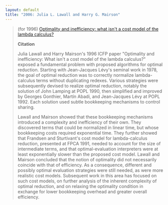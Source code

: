 ```yaml
---
layout: default
title: "2006: Julia L. Lawall and Harry G. Mairson"
---
```

> (for 1996) [Optimality and inefficiency: what isn't a cost model of the lambda calculus?](http://doi.acm.org/10.1145/232627.232639)
> 
> **Citation**
> 
> Julia Lawall and Harry Mairson's 1996 ICFP paper "Optimality and
> inefficiency: What isn't a cost model of the lambda calculus?"
> exposed a fundamental problem with proposed algorithms for optimal
> reduction. Starting with Jean-Jacques L&#233;vy's seminal work in 1978,
> the goal of optimal reduction was to correctly normalize
> lambda-calculus terms without duplicating redexes. Various
> strategies were subsequently devised to realize optimal reduction,
> notably the solution of John Lamping at POPL 1990, then simplified
> and improved by Georges Gonthier, Mart&#237;n Abadi, and Jean-Jacques
> L&#233;vy at POPL 1992. Each solution used subtle bookkeeping mechanisms
> to control sharing.
> 
> Lawall and Mairson showed that these bookkeeping mechanisms
> introduced a complexity and inefficiency of their own. They
> discovered terms that could be normalized in linear time, but whose
> bookkeeping costs required exponential time. They further showed
> that Frandsen and Sturtivant's cost model for lambda-calculus
> reduction, presented at FPCA 1991, needed to account for the size
> of intermediate terms, and that optimal-evaluation interpreters
> were at least exponentially slower than the proposed cost model.
> Lawall and Mairson concluded that the notion of optimality did not
> necessarily coincide with that of efficiency. As a consequence,
> different and possibly optimal evaluation strategies were still
> needed, as were more realistic cost models. Subsequent work in this
> area has focused on such cost models, on further analysis of the
> inherent complexity of optimal reduction, and on relaxing the
> optimality condition in exchange for lower bookkeeping overhead and
> greater overall efficiency.
